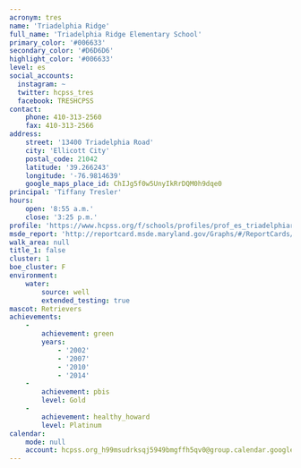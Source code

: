 ```yaml
---
acronym: tres
name: 'Triadelphia Ridge'
full_name: 'Triadelphia Ridge Elementary School'
primary_color: '#006633'
secondary_color: '#D6D6D6'
highlight_color: '#006633'
level: es
social_accounts:
  instagram: ~
  twitter: hcpss_tres
  facebook: TRESHCPSS
contact:
    phone: 410-313-2560
    fax: 410-313-2566
address:
    street: '13400 Triadelphia Road'
    city: 'Ellicott City'
    postal_code: 21042
    latitude: '39.266243'
    longitude: '-76.9814639'
    google_maps_place_id: ChIJg5f0w5UnyIkRrDQM0h9dqe0
principal: 'Tiffany Tresler'
hours:
    open: '8:55 a.m.'
    close: '3:25 p.m.'
profile: 'https://www.hcpss.org/f/schools/profiles/prof_es_triadelphiaridge.pdf'
msde_report: 'http://reportcard.msde.maryland.gov/Graphs/#/ReportCards/ReportCardSchool/1//1/13/0306/'
walk_area: null
title_1: false
cluster: 1
boe_cluster: F
environment:
    water:
        source: well
        extended_testing: true
mascot: Retrievers
achievements:
    -
        achievement: green
        years:
            - '2002'
            - '2007'
            - '2010'
            - '2014'
    -
        achievement: pbis
        level: Gold
    -
        achievement: healthy_howard
        level: Platinum
calendar:
    mode: null
    account: hcpss.org_h99msudrksqj5949bmgffh5qv0@group.calendar.google.com
---
```

